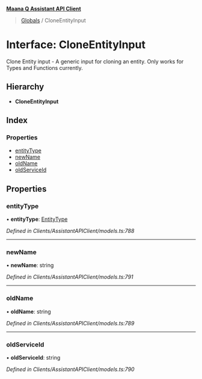 **[Maana Q Assistant API Client](../README.md)**

> [Globals](../README.md) / CloneEntityInput

# Interface: CloneEntityInput

Clone Entity input - A generic input for cloning an entity.  Only works for
Types and Functions currently.

## Hierarchy

* **CloneEntityInput**

## Index

### Properties

* [entityType](cloneentityinput.md#entitytype)
* [newName](cloneentityinput.md#newname)
* [oldName](cloneentityinput.md#oldname)
* [oldServiceId](cloneentityinput.md#oldserviceid)

## Properties

### entityType

•  **entityType**: [EntityType](../enums/entitytype.md)

*Defined in Clients/AssistantAPIClient/models.ts:788*

___

### newName

•  **newName**: string

*Defined in Clients/AssistantAPIClient/models.ts:791*

___

### oldName

•  **oldName**: string

*Defined in Clients/AssistantAPIClient/models.ts:789*

___

### oldServiceId

•  **oldServiceId**: string

*Defined in Clients/AssistantAPIClient/models.ts:790*
